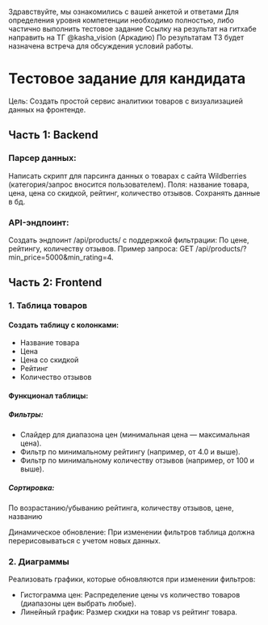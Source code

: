 Здравствуйте, мы ознакомились с вашей анкетой и ответами
Для определения уровня компетенции необходимо полностью, либо частично выполнить тестовое задание
Ссылку на результат на гитхабе направить на ТГ @kasha_vision (Аркадию)
По результатам ТЗ будет назначена встреча для обсуждения условий работы.

# Тестовое задание для кандидата
Цель: Создать простой сервис аналитики товаров с визуализацией данных на фронтенде.

## Часть 1: Backend
### Парсер данных:
Написать скрипт для парсинга данных о товарах с сайта Wildberries (категория/запрос вносится пользователем).
Поля: название товара, цена, цена со скидкой, рейтинг, количество отзывов.
Сохранять данные в бд.
### API-эндпоинт:
Создать эндпоинт /api/products/ с поддержкой фильтрации:
По цене, рейтингу, количеству отзывов.
Пример запроса: GET /api/products/?min_price=5000&min_rating=4.

## Часть 2: Frontend

### 1. Таблица товаров
#### Создать таблицу с колонками:
* Название товара
* Цена
* Цена со скидкой
* Рейтинг
* Количество отзывов
#### Функционал таблицы:
##### Фильтры:
* Слайдер для диапазона цен (минимальная цена — максимальная цена).
* Фильтр по минимальному рейтингу (например, от 4.0 и выше).
* Фильтр по минимальному количеству отзывов (например, от 100 и выше).
##### Сортировка:
По возрастанию/убыванию рейтинга, количеству отзывов, цене, названию

Динамическое обновление: При изменении фильтров таблица должна перерисовываться с учетом новых данных.

### 2. Диаграммы
Реализовать графики, которые обновляются при изменении фильтров:
* Гистограмма цен: Распределение цены vs количество товаров (диапазоны цен выбрать любые).
* Линейный график: Размер скидки на товар vs рейтинг товара.
